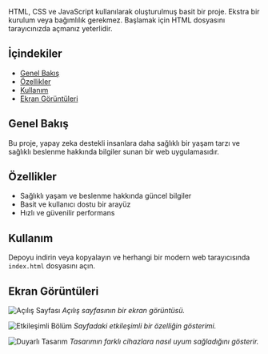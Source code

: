 HTML, CSS ve JavaScript kullanılarak oluşturulmuş basit bir proje. Ekstra bir kurulum veya bağımlılık gerekmez. Başlamak için HTML dosyasını tarayıcınızda açmanız yeterlidir.

## İçindekiler

- [Genel Bakış](#genel-bakış)
- [Özellikler](#özellikler)
- [Kullanım](#kullanım)
- [Ekran Görüntüleri](#ekran-görüntüleri)

## Genel Bakış

Bu proje, yapay zeka destekli insanlara daha sağlıklı bir yaşam tarzı ve sağlıklı beslenme hakkında bilgiler sunan bir web uygulamasıdır.

## Özellikler

- Sağlıklı yaşam ve beslenme hakkında güncel bilgiler
- Basit ve kullanıcı dostu bir arayüz
- Hızlı ve güvenilir performans

## Kullanım

Depoyu indirin veya kopyalayın ve herhangi bir modern web tarayıcısında `index.html` dosyasını açın.

## Ekran Görüntüleri

![Açılış Sayfası](https://via.placeholder.com/800x400.png?text=A%C3%A7%C4%B1l%C4%B1%C5%9F+Sayfas%C4%B1)
*Açılış sayfasının bir ekran görüntüsü.*

![Etkileşimli Bölüm]([https://via.placeholder.com/800x400.png?text=Etkile%C5%9Fimli+B%C3%B6l%C3%BCm](https://github.com/SerdarDayicik/vitalize_ai/blob/main/img/ai-page.png?raw=true))
*Sayfadaki etkileşimli bir özelliğin gösterimi.*

![Duyarlı Tasarım](https://via.placeholder.com/800x400.png?text=Duyarl%C4%B1+Tasar%C4%B1m)
*Tasarımın farklı cihazlara nasıl uyum sağladığını gösterir.*
